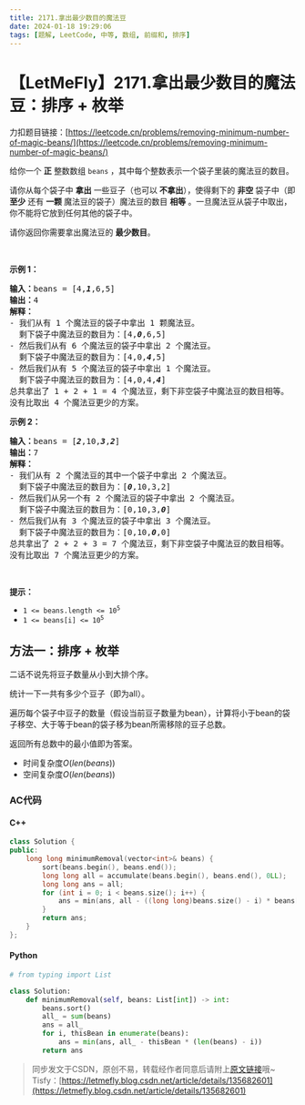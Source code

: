 ```yaml
---
title: 2171.拿出最少数目的魔法豆
date: 2024-01-18 19:29:06
tags: [题解, LeetCode, 中等, 数组, 前缀和, 排序]
---
```


# 【LetMeFly】2171.拿出最少数目的魔法豆：排序 + 枚举

力扣题目链接：[https://leetcode.cn/problems/removing-minimum-number-of-magic-beans/](https://leetcode.cn/problems/removing-minimum-number-of-magic-beans/)

<p>给你一个 <strong>正</strong>&nbsp;整数数组&nbsp;<code>beans</code>&nbsp;，其中每个整数表示一个袋子里装的魔法豆的数目。</p>

<p>请你从每个袋子中&nbsp;<strong>拿出</strong>&nbsp;一些豆子（也可以<strong>&nbsp;不拿出</strong>），使得剩下的 <strong>非空</strong> 袋子中（即 <strong>至少</strong>&nbsp;还有 <strong>一颗</strong>&nbsp;魔法豆的袋子）魔法豆的数目&nbsp;<strong>相等</strong>&nbsp;。一旦魔法豆从袋子中取出，你不能将它放到任何其他的袋子中。</p>

<p>请你返回你需要拿出魔法豆的 <strong>最少数目</strong>。</p>

<p>&nbsp;</p>

<p><strong>示例 1：</strong></p>

<pre><b>输入：</b>beans = [4,<em><strong>1</strong></em>,6,5]
<b>输出：</b>4
<b>解释：</b>
- 我们从有 1 个魔法豆的袋子中拿出 1 颗魔法豆。
  剩下袋子中魔法豆的数目为：[4,<em><b>0</b></em>,6,5]
- 然后我们从有 6 个魔法豆的袋子中拿出 2 个魔法豆。
  剩下袋子中魔法豆的数目为：[4,0,<em><strong>4</strong></em>,5]
- 然后我们从有 5 个魔法豆的袋子中拿出 1 个魔法豆。
  剩下袋子中魔法豆的数目为：[4,0,4,<em><b>4</b></em>]
总共拿出了 1 + 2 + 1 = 4 个魔法豆，剩下非空袋子中魔法豆的数目相等。
没有比取出 4 个魔法豆更少的方案。
</pre>

<p><strong>示例 2：</strong></p>

<pre><b>输入：</b>beans = [<em><strong>2</strong></em>,10,<em><strong>3</strong></em>,<em><strong>2</strong></em>]
<b>输出：</b>7
<strong>解释：</strong>
- 我们从有 2 个魔法豆的其中一个袋子中拿出 2 个魔法豆。
  剩下袋子中魔法豆的数目为：[<em><strong>0</strong></em>,10,3,2]
- 然后我们从另一个有 2 个魔法豆的袋子中拿出 2 个魔法豆。
  剩下袋子中魔法豆的数目为：[0,10,3,<em><strong>0</strong></em>]
- 然后我们从有 3 个魔法豆的袋子中拿出 3 个魔法豆。
  剩下袋子中魔法豆的数目为：[0,10,<em><strong>0</strong></em>,0]
总共拿出了 2 + 2 + 3 = 7 个魔法豆，剩下非空袋子中魔法豆的数目相等。
没有比取出 7 个魔法豆更少的方案。
</pre>

<p>&nbsp;</p>

<p><strong>提示：</strong></p>

<ul>
	<li><code>1 &lt;= beans.length &lt;= 10<sup>5</sup></code></li>
	<li><code>1 &lt;= beans[i] &lt;= 10<sup>5</sup></code></li>
</ul>


    
## 方法一：排序 + 枚举

二话不说先将豆子数量从小到大排个序。

统计一下一共有多少个豆子（即为all）。

遍历每个袋子中豆子的数量（假设当前豆子数量为bean），计算将小于bean的袋子移空、大于等于bean的袋子移为bean所需移除的豆子总数。

返回所有总数中的最小值即为答案。

+ 时间复杂度$O(len(beans))$
+ 空间复杂度$O(len(beans))$

### AC代码

#### C++

```cpp
class Solution {
public:
    long long minimumRemoval(vector<int>& beans) {
        sort(beans.begin(), beans.end());
        long long all = accumulate(beans.begin(), beans.end(), 0LL);
        long long ans = all;
        for (int i = 0; i < beans.size(); i++) {
            ans = min(ans, all - ((long long)beans.size() - i) * beans[i]);
        }
        return ans;
    }
};
```

#### Python

```python
# from typing import List

class Solution:
    def minimumRemoval(self, beans: List[int]) -> int:
        beans.sort()
        all_ = sum(beans)
        ans = all_
        for i, thisBean in enumerate(beans):
            ans = min(ans, all_ - thisBean * (len(beans) - i))
        return ans
```

> 同步发文于CSDN，原创不易，转载经作者同意后请附上[原文链接](https://blog.tisfy.eu.org/2024/01/18/LeetCode%202171.%E6%8B%BF%E5%87%BA%E6%9C%80%E5%B0%91%E6%95%B0%E7%9B%AE%E7%9A%84%E9%AD%94%E6%B3%95%E8%B1%86/)哦~
> Tisfy：[https://letmefly.blog.csdn.net/article/details/135682601](https://letmefly.blog.csdn.net/article/details/135682601)
